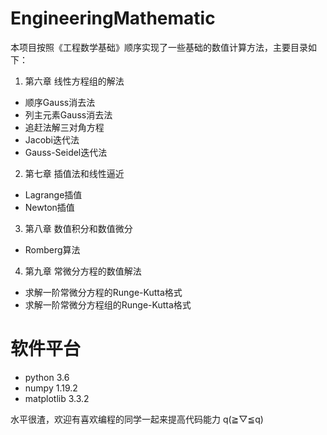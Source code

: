 # EngineeringMathematic
本项目按照《工程数学基础》顺序实现了一些基础的数值计算方法，主要目录如下：
1. 第六章 线性方程组的解法
 - 顺序Gauss消去法
 - 列主元素Gauss消去法
 - 追赶法解三对角方程
 - Jacobi迭代法
 - Gauss-Seidel迭代法
2. 第七章 插值法和线性逼近
 - Lagrange插值
 - Newton插值
3. 第八章 数值积分和数值微分
 - Romberg算法
4. 第九章 常微分方程的数值解法
 - 求解一阶常微分方程的Runge-Kutta格式
 - 求解一阶常微分方程组的Runge-Kutta格式

# 软件平台
- python 3.6
- numpy  1.19.2
- matplotlib 3.3.2

水平很渣，欢迎有喜欢编程的同学一起来提高代码能力 q(≧▽≦q)

